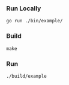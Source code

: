 
### Run Locally

```shell script
go run ./bin/example/
```

### Build

```shell script
make
```

### Run

```shell script
./build/example
```
